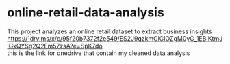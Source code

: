 # online-retail-data-analysis
This project analyzes an online retail dataset to extract business insights
https://1drv.ms/x/c/95f20b7372f2e549/ES2J9qzkmGlGlOZgM0yG_1EBIKtmJiGxQYSg2Q2Fm57zsA?e=SpK7do  
this is the link for onedrive that contain my cleaned data analysis  
